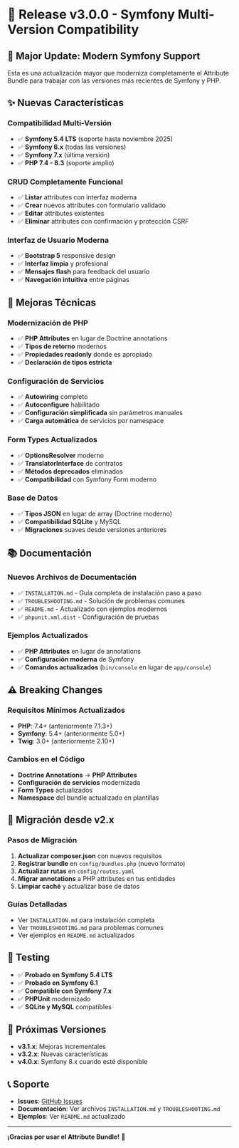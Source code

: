 # 🚀 Release v3.0.0 - Symfony Multi-Version Compatibility

## 🎉 Major Update: Modern Symfony Support

Esta es una actualización mayor que moderniza completamente el Attribute Bundle para trabajar con las versiones más recientes de Symfony y PHP.

## ✨ Nuevas Características

### **Compatibilidad Multi-Versión**
- ✅ **Symfony 5.4 LTS** (soporte hasta noviembre 2025)
- ✅ **Symfony 6.x** (todas las versiones)
- ✅ **Symfony 7.x** (última versión)
- ✅ **PHP 7.4 - 8.3** (soporte amplio)

### **CRUD Completamente Funcional**
- ✅ **Listar** attributes con interfaz moderna
- ✅ **Crear** nuevos attributes con formulario validado
- ✅ **Editar** attributes existentes
- ✅ **Eliminar** attributes con confirmación y protección CSRF

### **Interfaz de Usuario Moderna**
- ✅ **Bootstrap 5** responsive design
- ✅ **Interfaz limpia** y profesional
- ✅ **Mensajes flash** para feedback del usuario
- ✅ **Navegación intuitiva** entre páginas

## 🔧 Mejoras Técnicas

### **Modernización de PHP**
- ✅ **PHP Attributes** en lugar de Doctrine annotations
- ✅ **Tipos de retorno** modernos
- ✅ **Propiedades readonly** donde es apropiado
- ✅ **Declaración de tipos estricta**

### **Configuración de Servicios**
- ✅ **Autowiring** completo
- ✅ **Autoconfigure** habilitado
- ✅ **Configuración simplificada** sin parámetros manuales
- ✅ **Carga automática** de servicios por namespace

### **Form Types Actualizados**
- ✅ **OptionsResolver** moderno
- ✅ **TranslatorInterface** de contratos
- ✅ **Métodos deprecados** eliminados
- ✅ **Compatibilidad** con Symfony Form moderno

### **Base de Datos**
- ✅ **Tipos JSON** en lugar de array (Doctrine moderno)
- ✅ **Compatibilidad SQLite** y MySQL
- ✅ **Migraciones** suaves desde versiones anteriores

## 📚 Documentación

### **Nuevos Archivos de Documentación**
- ✅ `INSTALLATION.md` - Guía completa de instalación paso a paso
- ✅ `TROUBLESHOOTING.md` - Solución de problemas comunes
- ✅ `README.md` - Actualizado con ejemplos modernos
- ✅ `phpunit.xml.dist` - Configuración de pruebas

### **Ejemplos Actualizados**
- ✅ **PHP Attributes** en lugar de annotations
- ✅ **Configuración moderna** de Symfony
- ✅ **Comandos actualizados** (`bin/console` en lugar de `app/console`)

## ⚠️ Breaking Changes

### **Requisitos Mínimos Actualizados**
- **PHP**: 7.4+ (anteriormente 7.1.3+)
- **Symfony**: 5.4+ (anteriormente 5.0+)
- **Twig**: 3.0+ (anteriormente 2.10+)

### **Cambios en el Código**
- **Doctrine Annotations** → **PHP Attributes**
- **Configuración de servicios** modernizada
- **Form Types** actualizados
- **Namespace** del bundle actualizado en plantillas

## 🚀 Migración desde v2.x

### **Pasos de Migración**
1. **Actualizar composer.json** con nuevos requisitos
2. **Registrar bundle** en `config/bundles.php` (nuevo formato)
3. **Actualizar rutas** en `config/routes.yaml`
4. **Migrar annotations** a PHP attributes en tus entidades
5. **Limpiar caché** y actualizar base de datos

### **Guías Detalladas**
- Ver `INSTALLATION.md` para instalación completa
- Ver `TROUBLESHOOTING.md` para problemas comunes
- Ver ejemplos en `README.md` actualizados

## 🧪 Testing

- ✅ **Probado en Symfony 5.4 LTS**
- ✅ **Probado en Symfony 6.1**
- ✅ **Compatible con Symfony 7.x**
- ✅ **PHPUnit** modernizado
- ✅ **SQLite y MySQL** compatibles

## 🎯 Próximas Versiones

- **v3.1.x**: Mejoras incrementales
- **v3.2.x**: Nuevas características
- **v4.0.x**: Symfony 8.x cuando esté disponible

## 📞 Soporte

- **Issues**: [GitHub Issues](https://github.com/gbenitez/AttributeBundle/issues)
- **Documentación**: Ver archivos `INSTALLATION.md` y `TROUBLESHOOTING.md`
- **Ejemplos**: Ver `README.md` actualizado

---

**¡Gracias por usar el Attribute Bundle!** 🙏

